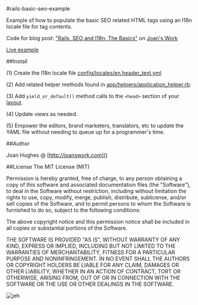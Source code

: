 #rails-basic-seo-example

Example of how to populate the basic SEO related HTML tags using an I18n locale file for tag contents.

Code for blog post: ["Rails, SEO and I18n: The Basics"](http://joanswork.com/rails-seo-and-i18n-the-basics/) on [Joan's Work](http://joanswork.com)

[Live example](http://rbseoeg.gitrepoexamples.com)

##Install

(1) Create the I18n locale file [config/locales/en.header_text.yml]()

(2) Add related helper methods found in [app/helpers/application_helper.rb](): 

(3) Add `yield_or_default()` method calls to the `<head>` section of your [layout](app/views/layouts/application.html.erb).

(4) Update views as needed.

(5) Empower the editors, brand marketers, translators, etc to update the YAML file without needing to queue up for a programmer's time.


##Author

Joan Hughes @ [http://joanswork.com]()

##License
The MIT License (MIT)

Permission is hereby granted, free of charge, to any person obtaining a copy of this software and associated documentation files (the "Software"), to deal in the Software without restriction, including without limitation the rights to use, copy, modify, merge, publish, distribute, sublicense, and/or sell copies of the Software, and to permit persons to whom the Software is furnished to do so, subject to the following conditions:

The above copyright notice and this permission notice shall be included in all copies or substantial portions of the Software.

THE SOFTWARE IS PROVIDED "AS IS", WITHOUT WARRANTY OF ANY KIND, EXPRESS OR IMPLIED, INCLUDING BUT NOT LIMITED TO THE WARRANTIES OF MERCHANTABILITY, FITNESS FOR A PARTICULAR PURPOSE AND NONINFRINGEMENT. IN NO EVENT SHALL THE AUTHORS OR COPYRIGHT HOLDERS BE LIABLE FOR ANY CLAIM, DAMAGES OR OTHER LIABILITY, WHETHER IN AN ACTION OF CONTRACT, TORT OR OTHERWISE, ARISING FROM, OUT OF OR IN CONNECTION WITH THE SOFTWARE OR THE USE OR OTHER DEALINGS IN THE SOFTWARE.

![jeh](http://joanswork.com/images/gh_rbseoeg_spot.png)

